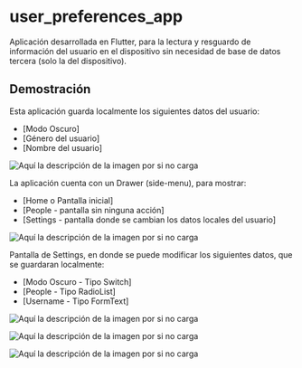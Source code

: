 # user_preferences_app

Aplicación desarrollada en Flutter, para la lectura y resguardo de información del usuario en el dispositivo sin necesidad de base de datos tercera (solo la del dispositivo).

## Demostración

Esta aplicación guarda localmente los siguientes datos del usuario:

- [Modo Oscuro]
- [Género del usuario]
- [Nombre del usuario]

![Aquí la descripción de la imagen por si no carga](https://raw.githubusercontent.com/Roberthrjr/user_preferences_app/master/assets/F01.png)

La aplicación cuenta con un Drawer (side-menu), para mostrar:

- [Home o Pantalla inicial]
- [People - pantalla sin ninguna acción]
- [Settings - pantalla donde se cambian los datos locales del usuario]

![Aquí la descripción de la imagen por si no carga](https://raw.githubusercontent.com/Roberthrjr/user_preferences_app/master/assets/F02.png)

Pantalla de Settings, en donde se puede modificar los siguientes datos, que se guardaran localmente:

- [Modo Oscuro - Tipo Switch]
- [People - Tipo RadioList]
- [Username - Tipo FormText]

![Aquí la descripción de la imagen por si no carga](https://raw.githubusercontent.com/Roberthrjr/user_preferences_app/master/assets/F03.png)

![Aquí la descripción de la imagen por si no carga](https://raw.githubusercontent.com/Roberthrjr/user_preferences_app/master/assets/F01.png)

![Aquí la descripción de la imagen por si no carga](https://raw.githubusercontent.com/Roberthrjr/user_preferences_app/master/assets/F01.png)
